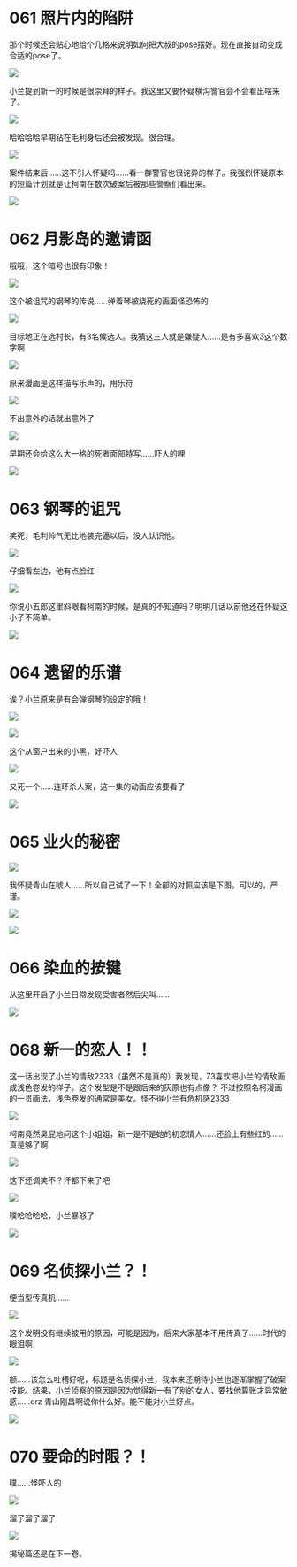 # ​061 照片内的陷阱

那个时候还会贴心地给个几格来说明如何把大叔的pose摆好。现在直接自动变成合适的pose了。

![](https://article.biliimg.com/bfs/article/dd2378b96c14cfc4a3df5e7a0b2ac3a4119010de.png)

小兰提到新一的时候是很崇拜的样子。我这里又要怀疑横沟警官会不会看出啥来了。

![](https://article.biliimg.com/bfs/article/5b3c3918ede8e66123b53fb2d1503f99f2ae8832.png)

哈哈哈哈早期钻在毛利身后还会被发现。很合理。

![](https://article.biliimg.com/bfs/article/116d252007cdeb7100e70b7d8f3e04eb4859370f.png)

案件结束后……这不引人怀疑吗……看一群警官也很诧异的样子。我强烈怀疑原本的短篇计划就是让柯南在数次破案后被那些警察们看出来。

![](https://article.biliimg.com/bfs/article/f5a521343d794a18ae092b5a83e9ac58f0258a20.png)

# 062 月影岛的邀请函

哦哦，这个暗号也很有印象！

![](https://article.biliimg.com/bfs/article/30421203a312f4f09214621d892fc3ebffa6e060.png)

这个被诅咒的钢琴的传说……弹着琴被烧死的画面怪恐怖的

![](https://article.biliimg.com/bfs/article/f56c6b3004bde7f78d11137b2a627b7421c19bb5.png)

目标地正在选村长，有3名候选人。我猜这三人就是嫌疑人……是有多喜欢3这个数字啊  

![](https://article.biliimg.com/bfs/article/cd4193ab492b08d7c1713a8d3305ef4d4f111763.png)

原来漫画是这样描写乐声的，用乐符

![](https://article.biliimg.com/bfs/article/5d9a5c3017c2229a7f3cceca2793dde13762c51b.png)

不出意外的话就出意外了

![](https://article.biliimg.com/bfs/article/ab24cfbadaf8212c59b9a01b69e3c61c57987e95.png)

早期还会给这么大一格的死者面部特写……吓人的哩

![](https://article.biliimg.com/bfs/article/f32310983f48940dd4ebcb10ee8ecce9f4d4e061.png)

# 063 钢琴的诅咒

笑死，毛利帅气无比地装完逼以后，没人认识他。

![](https://article.biliimg.com/bfs/article/b1b3f41a2f02c9999baf902db0c5cd233a4d867e.png)

仔细看左边，他有点脸红  

![](https://article.biliimg.com/bfs/article/5794e6f0cbd83e8005488c1808185daa3ea5c7b7.png)

你说小五郎这里斜眼看柯南的时候，是真的不知道吗？明明几话以前他还在怀疑这小子不简单。  

![](https://article.biliimg.com/bfs/article/6cb785b2645eff5c85c3c2dacaf09dd289827eb3.png)

# 064 遗留的乐谱

诶？小兰原来是有会弹钢琴的设定的哦！  

![](https://article.biliimg.com/bfs/article/16b7543286035764fdd112bd0493da354c41ff10.png)

  

![](https://article.biliimg.com/bfs/article/e257a28cf1a50f6b69e683e1f844efe03a1c4397.png)

这个从窗户出来的小黑，好吓人

![](https://article.biliimg.com/bfs/article/9d4b22c6f8538f75daedf19e23154710c60fb52b.png)

又死一个……连环杀人案，这一集的动画应该要看了

![](https://article.biliimg.com/bfs/article/e3ba2af08d3cc2750d85d80039d30c4ab2aa446f.png)

# 065 业火的秘密

  

![](https://article.biliimg.com/bfs/article/a6b54e40c62ed0412ad270f978a101014bbb870c.png)

我怀疑青山在唬人……所以自己试了一下！全部的对照应该是下图。可以的，严谨。

![](https://article.biliimg.com/bfs/article/9718ed7bb929c9ad091e58a358d2f316ff2dc4a6.png)

  

![](https://article.biliimg.com/bfs/article/a58724a3024fd2c5cafbfbaa85ac0e25d5bcdb31.png)

# 066 染血的按键  

从这里开启了小兰日常发现受害者然后尖叫……  

![](https://article.biliimg.com/bfs/article/0e437ea3f5f4c26e9f6fd11e712c6665629e804b.png)

  

# 068 新一的恋人！！

这一话出现了小兰的情敌2333（虽然不是真的）我发现，73喜欢把小兰的情敌画成浅色卷发的样子。这个发型是不是跟后来的灰原也有点像？ 不过按照名柯漫画的一贯画法，浅色卷发的通常是美女。怪不得小兰有危机感2333  

![](https://article.biliimg.com/bfs/article/d5afbd376487ef60e46f33ae1101eeeefa718af4.png)

柯南竟然臭屁地问这个小姐姐，新一是不是她的初恋情人……还脸上有些红的……真是够了啊

![](https://article.biliimg.com/bfs/article/8c06213045c6071dee6c1e57c831dcb21a5fb45d.png)

这下还调笑不？汗都下来了吧

![](https://article.biliimg.com/bfs/article/239043cf49371a2205601013f2ead378ff5f7529.png)

噗哈哈哈哈，小兰暴怒了

![](https://article.biliimg.com/bfs/article/83014ea86de910d88253f26552367ff0fd5020ec.png)

# 069 名侦探小兰？！

便当型传真机……

![](https://article.biliimg.com/bfs/article/50661ea73a40e6d6ce0388f7dc1e4218f4fd6394.png)

这个发明没有继续被用的原因，可能是因为，后来大家基本不用传真了……时代的眼泪啊  

![](https://article.biliimg.com/bfs/article/9def34a6675e9f3870f80279f5b57c19d9cb8456.png)

额……该怎么吐槽好呢，标题是名侦探小兰，我本来还期待小兰也逐渐掌握了破案技能。结果，小兰侦察的原因是因为觉得新一有了别的女人，要找他算账才异常敏感……orz 青山刚昌啊说你什么好。能不能对小兰好点。  

![](https://article.biliimg.com/bfs/article/e4651d90025d35a652c146d8f8768716deef1205.png)

# 070 要命的时限？！

噗……怪吓人的

![](https://article.biliimg.com/bfs/article/1acf6c21fbb936386a5806e51bfd65548014c4cb.png)

溜了溜了溜了  

![](https://article.biliimg.com/bfs/article/0aa1e05b17e0f616df9800d7ca6d37c8aa39cf12.png)

  
揭秘篇还是在下一卷。